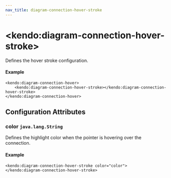 ```yaml
---
nav_title: diagram-connection-hover-stroke
---
```


# \<kendo:diagram-connection-hover-stroke\>

Defines the hover stroke configuration.

#### Example
    <kendo:diagram-connection-hover>
        <kendo:diagram-connection-hover-stroke></kendo:diagram-connection-hover-stroke>
    </kendo:diagram-connection-hover>

## Configuration Attributes

### color `java.lang.String`

Defines the highlight color when the pointer is hovering over the connection.

#### Example
    <kendo:diagram-connection-hover-stroke color="color">
    </kendo:diagram-connection-hover-stroke>

